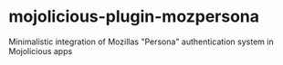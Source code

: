 mojolicious-plugin-mozpersona
=============================

Minimalistic integration of Mozillas "Persona" authentication system in Mojolicious apps